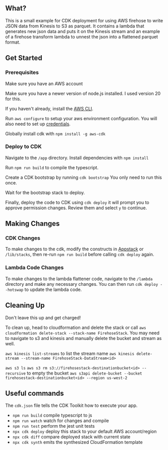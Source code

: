 ## What?
This is a small example for CDK deployment for using AWS firehose to write JSON data from Kinesis to S3 as parquet. It contains a lambda that generates new json data and puts it on the Kinesis stream and an example of a firehose transform lambda to unnest the json into a flattened parquet format.

## Get Started

### Prerequisites
Make sure you have an AWS account

Make sure you have a newer version of node.js installed. I used version 20 for this.

If you haven't already, install the [AWS CLI](https://docs.aws.amazon.com/cli/latest/userguide/getting-started-install.html).

Run `aws configure` to setup your aws environment configuration. You will also need to set up [credentials](https://docs.aws.amazon.com/cli/latest/userguide/cli-configure-files.html).

Globally install cdk with `npm install -g aws-cdk`

### Deploy to CDK

Navigate to the `/app` directory. Install dependencies with `npm install`

Run `npm run build` to compile the typescript.

Create a CDK bootstrap by running `cdk bootstrap` You only need to run this once.

Wait for the bootstrap stack to deploy.

Finally, deploy the code to CDK using `cdk deploy` it will prompt you to approve permission changes. Review them and select `y` to continue.

## Making Changes

### CDK Changes
To make changes to the cdk, modify the constructs in [Appstack](Appstack.ts) or `/lib/stacks`, then re-run `npm run build` before calling `cdk deploy` again.

### Lambda Code Changes

To make changes to the lambda flattener code, navigate to the `/lambda` directory and make any necessary changes. You can then run `cdk deploy --hotswap` to update the lambda code.

## Cleaning Up

Don't leave this up and get charged!

To clean up, head to cloudformation and delete the stack or call `aws cloudformation delete-stack --stack-name FirehoseStack`. 
You may need to navigate to s3 and kinesis and manually delete the bucket and stream as well.

`aws kinesis list-streams` to list the stream name
`aws kinesis delete-stream --stream-name FirehoseStack-DataStream<id>`

`aws s3 ls`
`aws s3 rm s3://firehosestack-destinationbucket<id> --recursive` to empty the bucket
`aws s3api delete-bucket --bucket firehosestack-destinationbucket<id> --region us-west-2`

## Useful commands

The `cdk.json` file tells the CDK Toolkit how to execute your app.


* `npm run build`   compile typescript to js
* `npm run watch`   watch for changes and compile
* `npm run test`    perform the jest unit tests
* `npx cdk deploy`  deploy this stack to your default AWS account/region
* `npx cdk diff`    compare deployed stack with current state
* `npx cdk synth`   emits the synthesized CloudFormation template
